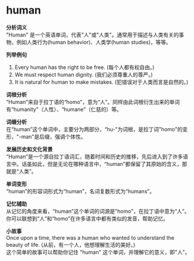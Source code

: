# human

**分析词义**  
"Human" 是一个英语单词，代表"人"或"人类"。通常用于描述与人类有关的事物，例如人类行为(human behavior)、人类学(human studies)，等等。

  

**列举例句**

  

1.  Every human has the right to be free. (每个人都有权自由。)
2.  We must respect human dignity. (我们必须尊重人的尊严。)
3.  It is natural for human to make mistakes. (犯错误对于人类而言是自然的。)

  

**词根分析**  
“Human”来自于拉丁语的“homo”，意为“人”。同样由此词根衍生出来的单词有“humanity”（人性）、“humane”（仁慈的）等。

  

**词缀分析**  
在“human”这个单词中，主要分为两部分，“hu-"为词根，是拉丁词"homo"的变形，"-man"是后缀，强调个体性。

  

**发展历史和文化背景**  
“Human”是一个源自拉丁语词汇，随着时间和历史的推移，先后进入到了许多语言中。话虽如此，但是无论在哪种语言中，“human”都保留了其原始的含义，那就是“人类”。

  

**单词变形**  
“human”的形容词形式为“human”，名词复数形式为“humans”。

  

**记忆辅助**  
从记忆的角度来看，“human”这个单词的词源是"homo"，在拉丁语中意为“人”。你可以联想到“人”和“homo”在许多语言中都有类似的发音，帮助记忆。

  

**小故事**  
Once upon a time, there was a human who wanted to understand the beauty of life. (从前，有一个人，他想理解生活的美好。)  
这个简单的故事可以帮助你记住 "human" 这个单词，并理解它的意义，即"人"。
